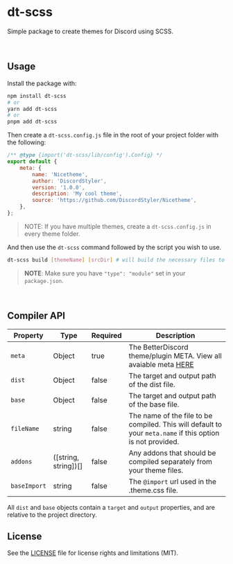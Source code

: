# dt-scss

Simple package to create themes for Discord using SCSS.

<br>

## Usage

Install the package with:

```bash
npm install dt-scss
# or
yarn add dt-scss
# or
pnpm add dt-scss
```

Then create a `dt-scss.config.js` file in the root of your project folder with the following:

```js
/** @type {import('dt-scss/lib/config').Config} */
export default {
	meta: {
		name: 'Nicetheme',
		author: 'DiscordStyler',
		version: '1.0.0',
		description: 'My cool theme',
		source: 'https://github.com/DiscordStyler/Nicetheme',
	},
};
```

> NOTE: If you have multiple themes, create a `dt-scss.config.js` in every theme folder.

And then use the `dt-scss` command followed by the script you wish to use.

```bash
dt-scss build [themeName] [srcDir] # will build the necessary files to distribute your theme(s).
```

> **NOTE**: Make sure you have `"type": "module"` set in your `package.json`.

<br>

## Compiler API

| Property     | Type                 | Required | Description                                                                                                                                    |
| ------------ | -------------------- | -------- | ---------------------------------------------------------------------------------------------------------------------------------------------- |
| `meta`       | Object               | true     | The BetterDiscord theme/plugin META. View all avaiable meta [HERE](https://github.com/BetterDiscord/BetterDiscord/wiki/Plugin-and-Theme-METAs) |
| `dist`       | Object               | false    | The target and output path of the dist file.                                                                                                   |
| `base`       | Object               | false    | The target and output path of the base file.                                                                                                   |
| `fileName`   | string               | false    | The name of the file to be compiled. This will default to your `meta.name` if this option is not provided.                                     |
| `addons`     | ([string, string])[] | false    | Any addons that should be compiled separately from your theme files.                                                                           |
| `baseImport` | string               | false    | The `@import` url used in the .theme.css file.                                                                                                 |

All `dist` and `base` objects contain a `target` and `output` properties, and are relative to the project directory.  


## License

See the [LICENSE](./LICENSE) file for license rights and limitations (MIT).
